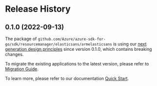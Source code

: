 # Release History

## 0.1.0 (2022-09-13)

The package of `github.com/Azure/azure-sdk-for-go/sdk/resourcemanager/elasticsans/armelasticsans` is using our [next generation design principles](https://azure.github.io/azure-sdk/general_introduction.html) since version 0.1.0, which contains breaking changes.

To migrate the existing applications to the latest version, please refer to [Migration Guide](https://aka.ms/azsdk/go/mgmt/migration).

To learn more, please refer to our documentation [Quick Start](https://aka.ms/azsdk/go/mgmt).